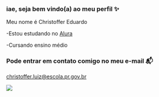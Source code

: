 ### iae, seja bem vindo(a) ao meu perfil :sparkles: 

 Meu nome é Christoffer Eduardo
 
 -Estou estudando no [Alura](https://www.alura.com.br)
 
 -Cursando ensino médio

 ### Pode entrar em contato comigo no meu e-mail 📬
 christoffer.luiz@escola.pr.gov.br

![](https://media.tenor.com/Yi8e3zHmZp0AAAAC/shaun-the-sheep-thumbs-up.gif)
